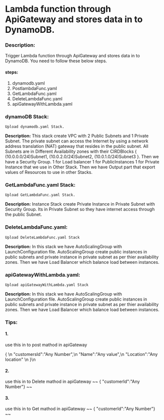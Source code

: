 
# Lambda function through ApiGateway and stores data in to DynamoDB.

### Description:
Trigger Lambda function through ApiGateway and stores data in to DynamoDB. You need to follow these below steps.

#### steps:
1. dynamodb.yaml
2. PostlambdaFunc.yaml
3. GetLambdaFunc.yaml
4. DeleteLambdaFunc.yaml
5. apiGatewayWithLambda.yaml

### dynamoDB Stack:
~~~
Upload dynamodb.yaml Stack.
~~~

**Description:**
This stack create VPC with 2 Public Subnets and 1 Private Subnet. The private subnet can access the Internet by using a network address translation (NAT) gateway that resides in the public subnet. All Subnets are in Different Availability zones with their CIRDBlocks { (10.0.0.0/24)Subnet1, (10.0.2.0/24)Subnet2, (10.0.1.0/24)Subnet3 }. Then we have a Security Group. 1 for Load balancer 1 for PublicInstances 1 for Private Instance that we use in Other Stack. Then we have Output part that export values of Resources to use in other Stacks.



### GetLambdaFunc.yaml Stack:
~~~
Upload GetLambdaFunc.yaml Stack.
~~~

**Description:**
Instance Stack create Private Instance in Private Subnet with Security Group. Its in Private Subnet so they have internet access through the public Subnet.



### DeleteLambdaFunc.yaml:
~~~
Upload DeleteLambdaFunc.yaml Stack
~~~

**Description:**
In this stack we have AutoScalingGroup with LaunchConfiguration file. AutoScalingGroup create public instances in public subnets and private instance in private subnet as per thier availability zones. Then we have Load Balancer which balance load between instances.



### apiGatewayWithLambda.yaml:
~~~
Upload apiGatewayWithLambda.yaml Stack
~~~

**Description:**
In this stack we have AutoScalingGroup with LaunchConfiguration file. AutoScalingGroup create public instances in public subnets and private instance in private subnet as per thier availability zones. Then we have Load Balancer which balance load between instances.



### Tips:
#### 1.
use this in to post mathod in apiGateway

{ \n
  "customersId":"Any Number",\n
  "Name":"Any value",\n
  "Location":"Any location" \n
}\n


#### 2.
use this in to Delete mathod in apiGateway
~~
{
  "customerId":"Any Number"}
~~


#### 3.
use this in to Get mathod in apiGateway
~~
{
  "customerId":"Any Number"}
~~


